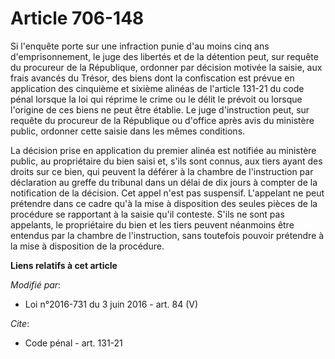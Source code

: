 # Article 706-148

Si l'enquête porte sur une infraction punie d'au moins cinq ans d'emprisonnement, le juge des libertés et de la détention
peut, sur requête du procureur de la République, ordonner par décision motivée la saisie, aux frais avancés du Trésor, des
biens dont la confiscation est prévue en application des cinquième et sixième alinéas de l'article 131-21 du code pénal
lorsque la loi qui réprime le crime ou le délit le prévoit ou lorsque l'origine de ces biens ne peut être établie. Le juge
d'instruction peut, sur requête du procureur de la République ou d'office après avis du ministère public, ordonner cette
saisie dans les mêmes conditions. 

La décision prise en application du premier alinéa est notifiée au ministère public, au propriétaire du bien saisi et, s'ils
sont connus, aux tiers ayant des droits sur ce bien, qui peuvent la déférer à la chambre de l'instruction par déclaration au
greffe du tribunal dans un délai de dix jours à compter de la notification de la décision. Cet appel n'est pas suspensif.
L'appelant ne peut prétendre dans ce cadre qu'à la mise à disposition des seules pièces de la procédure se rapportant à la
saisie qu'il conteste. S'ils ne sont pas appelants, le propriétaire du bien et les tiers peuvent néanmoins être entendus par
la chambre de l'instruction, sans toutefois pouvoir prétendre à la mise à disposition de la procédure.

**Liens relatifs à cet article**

_Modifié par_:

  - Loi n°2016-731 du 3 juin 2016 - art. 84 (V)

_Cite_:

  - Code pénal - art. 131-21

